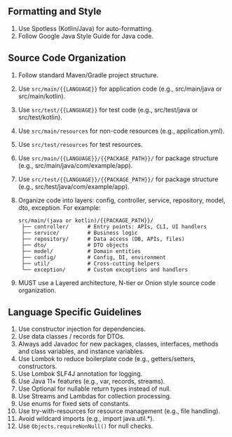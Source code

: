 ## Formatting and Style

1. Use Spotless (Kotlin/Java) for auto-formatting.
2. Follow Google Java Style Guide for Java code.

## Source Code Organization

1. Follow standard Maven/Gradle project structure.
2. Use `src/main/{{LANGUAGE}}` for application code (e.g., src/main/java or src/main/kotlin).
3. Use `src/test/{{LANGUAGE}}` for test code (e.g., src/test/java or src/test/kotlin).
4. Use `src/main/resources` for non-code resources (e.g., application.yml).
5. Use `src/test/resources` for test resources.
6. Use `src/main/{{LANGUAGE}}/{{PACKAGE_PATH}}/` for package structure (e.g., src/main/java/com/example/app).
7. Use `src/test/{{LANGUAGE}}/{{PACKAGE_PATH}}/` for package structure (e.g., src/test/java/com/example/app).
8. Organize code into layers: config, controller, service, repository, model, dto, exception. For example:

   ```text
   src/main/(java or kotlin)/{{PACKAGE_PATH}}/
    ├── controller/      # Entry points: APIs, CLI, UI handlers
    ├── service/         # Business logic
    ├── repository/      # Data access (DB, APIs, files)
    ├── dto/             # DTO objects
    ├── model/           # Domain entities
    ├── config/          # Config, DI, environment
    ├── util/            # Cross-cutting helpers
    └── exception/       # Custom exceptions and handlers
   ```
9. MUST use a Layered architecture, N-tier or Onion style source code organization.


## Language Specific Guidelines

1. Use constructor injection for dependencies.
2. Use data classes / records for DTOs.
3. Always add Javadoc for new packages, classes, interfaces, methods and class variables, and instance variables.
4. Use Lombok to reduce boilerplate code (e.g., getters/setters, constructors.
5. Use Lombok SLF4J annotation for logging.
6. Use Java 11+ features (e.g., var, records, streams).
7. Use Optional for nullable return types instead of null.
8. Use Streams and Lambdas for collection processing.
9. Use enums for fixed sets of constants.
10. Use try-with-resources for resource management (e.g., file handling).
11. Avoid wildcard imports (e.g., import java.util.*).
12. Use `Objects.requireNonNull()` for null checks.
